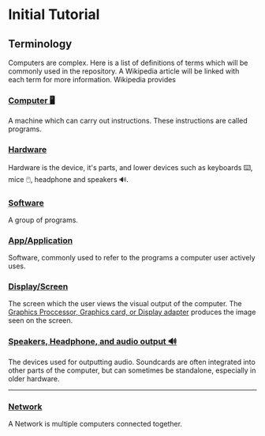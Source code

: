 # Initial Tutorial
## Terminology
Computers are complex. Here is a list of definitions of terms which will be commonly used in the repository.
A Wikipedia article will be linked with each term for more information. Wikipedia provides
### [Computer 🖥️](en.wikipedia.org/wiki/Computer)
A machine which can carry out instructions. These instructions are called programs.
### [Hardware](https://en.wikipedia.org/wiki/Computer_hardware)
Hardware is the device, it's parts, and lower devices such as keyboards ⌨️, mice 🖱️, headphone and speakers 🔊.
### [Software](en.wikipedia.org/wiki/Software)
A group of programs.
### [App/Application](en.wikipedia.org/wiki/Application_software)
Software, commonly used to refer to the programs a computer user actively uses.
### [Display/Screen](en.wikipedia.org/wiki/Electronic_visual_display)
The screen which the user views the visual output of the computer. The [Graphics Proccessor, Graphics card, or Display adapter](en.wikipedia.org/wiki/Graphics_card#Power_demand) produces the image seen on the screen.
### [Speakers, Headphone, and audio output 🔊](en.wikipedia.org/wiki/Sound_card)
The devices used for outputting audio. Soundcards are often integrated into other parts of the computer, but can sometimes be standalone, especially in older hardware.
***
### [Network](en.wikipedia.org/wiki/Computer_network)
A Network is multiple computers connected together.
### []()
